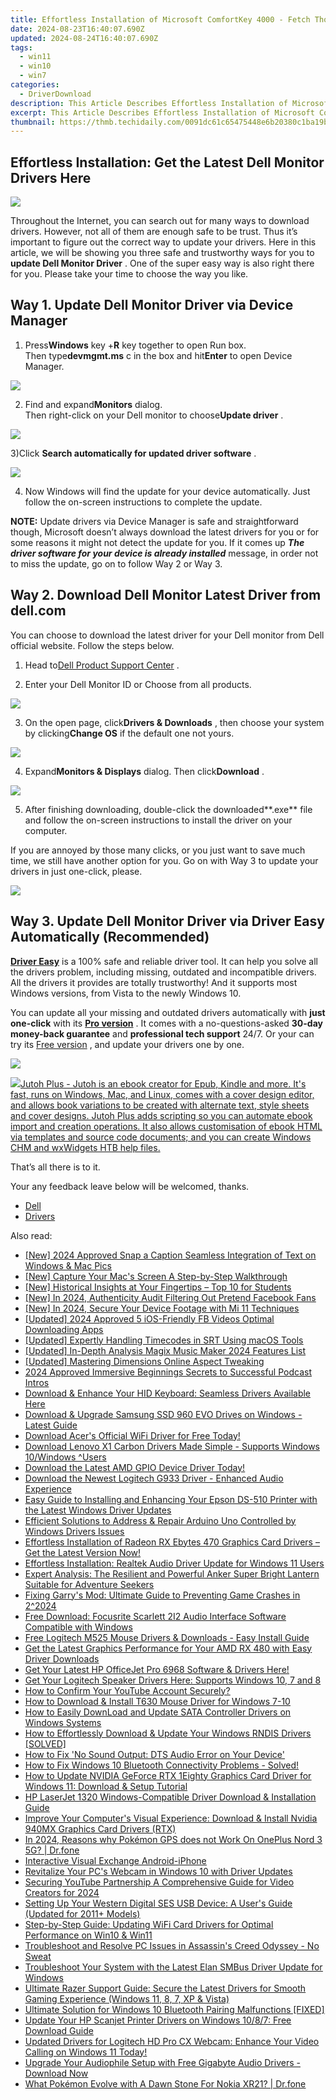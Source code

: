 ```yaml
---
title: Effortless Installation of Microsoft ComfortKey 4000 - Fetch Those Drivers Here!
date: 2024-08-23T16:40:07.690Z
updated: 2024-08-24T16:40:07.690Z
tags:
  - win11
  - win10
  - win7
categories:
  - DriverDownload
description: This Article Describes Effortless Installation of Microsoft ComfortKey 4000 - Fetch Those Drivers Here!
excerpt: This Article Describes Effortless Installation of Microsoft ComfortKey 4000 - Fetch Those Drivers Here!
thumbnail: https://thmb.techidaily.com/0091dc61c65475448e6b20380c1ba19b6aec743f43714543b259bc14c7475306.jpg
---
```


## Effortless Installation: Get the Latest Dell Monitor Drivers Here

![](https://images.drivereasy.com/wp-content/uploads/2017/05/1-39.jpg)

 Throughout the Internet, you can search out for many ways to download drivers. However, not all of them are enough safe to be trust. Thus it’s important to figure out the correct way to update your drivers. Here in this article, we will be showing you three safe and trustworthy ways for you to **update Dell Monitor Driver**  . One of the super easy way is also right there for you. Please take your time to choose the way you like.

## **Way 1\. Update Dell Monitor Driver via Device Manager**

 1) Press**Windows** key +**R** key together to open Run box.  
 Then type**devmgmt.ms** c in the box and hit**Enter** to open Device Manager.

![](https://images.drivereasy.com/wp-content/uploads/2022/08/how-to-open-the-Device-Manager-Run-Command）.png)

 2) Find and expand**Monitors** dialog.  
 Then right-click on your Dell monitor to choose**Update driver** .

![](https://images.drivereasy.com/wp-content/uploads/2023/03/update-dell-monitor-driver-on-device-manager.png)

 3)Click **Search automatically for updated driver software** .

![](https://images.drivereasy.com/wp-content/uploads/2017/05/4-42.jpg)

4) Now Windows will find the update for your device automatically. Just follow the on-screen instructions to complete the update.

**NOTE:**  Update drivers via Device Manager is safe and straightforward though, Microsoft doesn’t always download the latest drivers for you or for some reasons it might not detect the update for you. If it comes up **_The driver software for your device is already installed_**  message, in order not to miss the update, go on to follow Way 2 or Way 3.

## Way 2\. Download Dell Monitor Latest Driver from dell.com

 You can choose to download the latest driver for your Dell monitor from Dell official website. Follow the steps below.

 1) Head to[Dell Product Support Center](https://shop-links.co/link/?exclusive=1&publisher_slug=itechdaily19598&url=http%3A%2F%2Fwww.dell.com%2Fsupport%2Fhome%2Fus%2Fen%2F19%2FProducts%3F%7Eck%3Dmn) .

 2) Enter your Dell Monitor ID or Choose from all products.

![](https://images.drivereasy.com/wp-content/uploads/2017/05/5-33.jpg)

 3) On the open page, click**Drivers & Downloads** , then choose your system by clicking**Change OS** if the default one not yours.

![](https://images.drivereasy.com/wp-content/uploads/2017/05/6-31.jpg)

 4) Expand**Monitors & Displays**  dialog. Then click**Download** .

![](https://images.drivereasy.com/wp-content/uploads/2017/05/7-20.jpg)

 5) After finishing downloading, double-click the downloaded**.exe** file and follow the on-screen instructions to install the driver on your computer.

 If you are annoyed by those many clicks, or you just want to save much time, we still have another option for you. Go on with Way 3 to update your drivers in just one-click, please.

<!-- affiliate ads begin -->
<a href="https://store.movavi.com/affiliate.php?ACCOUNT=MOVAVI&AFFILIATE=108875&PATH=https%3A%2F%2Fwww.movavi.com%3FAFFILIATE%3D108875%26RESOURCE%3DMovavi%2BVideo%2BEditor%2Bbox"><img src="https://mcusercontent.com/0885a03ded3d480dca9287f12/images/6d3207fd-9f15-4c21-f0ad-59c68e6a7e2a.png" border="0"></a>
<!-- affiliate ads end -->
## **Way 3\. Update Dell Monitor Driver via Driver Easy Automatically (Recommended)**

**[Driver Easy](https://tools.techidaily.com/drivereasy/download/)**  is  a 100% safe and reliable driver tool. It can help you solve all the drivers problem, including missing, outdated and incompatible drivers. All the drivers it provides are totally trustworthy! And it supports most Windows versions, from Vista to the newly Windows 10\.

 You can update all your missing and outdated drivers automatically with **just one-click** with its   **[Pro version](https://tools.techidaily.com/drivereasy/download/)** . It comes with a no-questions-asked **30-day money-back guarantee** and **professional tech support**  24/7\. Or your can try its [Free version](https://tools.techidaily.com/drivereasy/download/) , and update your drivers one by one.

![](https://images.drivereasy.com/wp-content/uploads/2023/03/Dell-monitor-driver-1200x900.png)

<!-- affiliate ads begin -->
<a href="https://secure.2checkout.com/order/checkout.php?PRODS=4699091&QTY=1&AFFILIATE=108875&CART=1"><img src="https://secure.avangate.com/images/merchant/bccefcc1b1eee9eca3ae4f5c1a281482/products/1_jutoh-logo-1200x1600.jpg" border="0">Jutoh Plus -  Jutoh is an ebook creator for Epub, Kindle and more. It's fast, runs on Windows, Mac, and Linux, comes with a cover design editor, and allows book variations to be created with alternate text, style sheets and cover designs. Jutoh Plus adds scripting so you can automate ebook import and creation operations. It also allows customisation of ebook HTML via templates and source code documents; and you can create Windows CHM and wxWidgets HTB help files. </a>
<!-- affiliate ads end -->
That’s all there is to it.

Your any feedback leave below will be welcomed, thanks.

* [Dell](https://tools.techidaily.com/drivereasy/download/)
* [Drivers](https://tools.techidaily.com/drivereasy/download/)

<ins class="adsbygoogle"
     style="display:block"
     data-ad-format="autorelaxed"
     data-ad-client="ca-pub-7571918770474297"
     data-ad-slot="1223367746"></ins>



<ins class="adsbygoogle"
     style="display:block"
     data-ad-client="ca-pub-7571918770474297"
     data-ad-slot="8358498916"
     data-ad-format="auto"
     data-full-width-responsive="true"></ins>

<span class="atpl-alsoreadstyle">Also read:</span>
<div><ul>
<li><a href="https://vp-tips.techidaily.com/new-2024-approved-snap-a-caption-seamless-integration-of-text-on-windows-and-mac-pics/"><u>[New] 2024 Approved  Snap a Caption  Seamless Integration of Text on Windows & Mac Pics</u></a></li>
<li><a href="https://video-capture.techidaily.com/new-capture-your-macs-screen-a-step-by-step-walkthrough/"><u>[New] Capture Your Mac's Screen  A Step-by-Step Walkthrough</u></a></li>
<li><a href="https://youtube-help.techidaily.com/new-historical-insights-at-your-fingertips-top-10-for-students/"><u>[New] Historical Insights at Your Fingertips – Top 10 for Students</u></a></li>
<li><a href="https://facebook-clips.techidaily.com/new-in-2024-authenticity-audit-filtering-out-pretend-facebook-fans/"><u>[New] In 2024, Authenticity Audit  Filtering Out Pretend Facebook Fans</u></a></li>
<li><a href="https://screen-sharing-recording.techidaily.com/new-in-2024-secure-your-device-footage-with-mi-11-techniques/"><u>[New] In 2024, Secure Your Device Footage with Mi 11 Techniques</u></a></li>
<li><a href="https://facebook-video-recording.techidaily.com/updated-2024-approved-5-ios-friendly-fb-videos-optimal-downloading-apps/"><u>[Updated] 2024 Approved  5 iOS-Friendly FB Videos  Optimal Downloading Apps</u></a></li>
<li><a href="https://some-knowledge.techidaily.com/updated-expertly-handling-timecodes-in-srt-using-macos-tools/"><u>[Updated] Expertly Handling Timecodes in SRT Using macOS Tools</u></a></li>
<li><a href="https://some-knowledge.techidaily.com/updated-in-depth-analysis-magix-music-maker-2024-features-list/"><u>[Updated] In-Depth Analysis  Magix Music Maker 2024 Features List</u></a></li>
<li><a href="https://extra-skills.techidaily.com/updated-mastering-dimensions-online-aspect-tweaking/"><u>[Updated] Mastering Dimensions  Online Aspect Tweaking</u></a></li>
<li><a href="https://some-techniques.techidaily.com/2024-approved-immersive-beginnings-secrets-to-successful-podcast-intros/"><u>2024 Approved  Immersive Beginnings  Secrets to Successful Podcast Intros</u></a></li>
<li><a href="https://driver-download.techidaily.com/download-and-enhance-your-hid-keyboard-seamless-drivers-available-here/"><u>Download & Enhance Your HID Keyboard: Seamless Drivers Available Here</u></a></li>
<li><a href="https://driver-download.techidaily.com/download-and-upgrade-samsung-ssd-960-evo-drives-on-windows-latest-guide/"><u>Download & Upgrade Samsung SSD 960 EVO Drives on Windows - Latest Guide</u></a></li>
<li><a href="https://driver-download.techidaily.com/download-acers-official-wifi-driver-for-free-today/"><u>Download Acer's Official WiFi Driver for Free Today!</u></a></li>
<li><a href="https://driver-download.techidaily.com/download-lenovo-x1-carbon-drivers-made-simple-supports-windows-10windows-users/"><u>Download Lenovo X1 Carbon Drivers Made Simple - Supports Windows 10/Windows ^Users</u></a></li>
<li><a href="https://driver-download.techidaily.com/download-the-latest-amd-gpio-device-driver-today/"><u>Download the Latest AMD GPIO Device Driver Today!</u></a></li>
<li><a href="https://driver-download.techidaily.com/download-the-newest-logitech-g933-driver-enhanced-audio-experience/"><u>Download the Newest Logitech G933 Driver - Enhanced Audio Experience</u></a></li>
<li><a href="https://driver-download.techidaily.com/easy-guide-to-installing-and-enhancing-your-epson-ds-510-printer-with-the-latest-windows-driver-updates/"><u>Easy Guide to Installing and Enhancing Your Epson DS-510 Printer with the Latest Windows Driver Updates</u></a></li>
<li><a href="https://driver-download.techidaily.com/efficient-solutions-to-address-and-repair-arduino-uno-controlled-by-windows-drivers-issues/"><u>Efficient Solutions to Address & Repair Arduino Uno Controlled by Windows Drivers Issues</u></a></li>
<li><a href="https://driver-download.techidaily.com/1722964825612-effortless-installation-of-radeon-rx-ebytes-470-graphics-card-drivers-get-the-latest-version-now/"><u>Effortless Installation of Radeon RX Ebytes 470 Graphics Card Drivers – Get the Latest Version Now!</u></a></li>
<li><a href="https://driver-download.techidaily.com/effortless-installation-realtek-audio-driver-update-for-windows-11-users/"><u>Effortless Installation: Realtek Audio Driver Update for Windows 11 Users</u></a></li>
<li><a href="https://buynow-info.techidaily.com/expert-analysis-the-resilient-and-powerful-anker-super-bright-lantern-suitable-for-adventure-seekers/"><u>Expert Analysis: The Resilient and Powerful Anker Super Bright Lantern Suitable for Adventure Seekers</u></a></li>
<li><a href="https://program-issues.techidaily.com/fixing-garrys-mod-ultimate-guide-to-preventing-game-crashes-in-22024/"><u>Fixing Garry's Mod: Ultimate Guide to Preventing Game Crashes in 2^2024</u></a></li>
<li><a href="https://driver-download.techidaily.com/free-download-focusrite-scarlett-2i2-audio-interface-software-compatible-with-windows/"><u>Free Download: Focusrite Scarlett 2I2 Audio Interface Software Compatible with Windows</u></a></li>
<li><a href="https://driver-download.techidaily.com/free-logitech-m525-mouse-drivers-and-downloads-easy-install-guide/"><u>Free Logitech M525 Mouse Drivers & Downloads - Easy Install Guide</u></a></li>
<li><a href="https://driver-download.techidaily.com/get-the-latest-graphics-performance-for-your-amd-rx-480-with-easy-driver-downloads/"><u>Get the Latest Graphics Performance for Your AMD RX 480 with Easy Driver Downloads</u></a></li>
<li><a href="https://driver-download.techidaily.com/get-your-latest-hp-officejet-pro-6968-software-and-drivers-here/"><u>Get Your Latest HP OfficeJet Pro 6968 Software & Drivers Here!</u></a></li>
<li><a href="https://driver-download.techidaily.com/get-your-logitech-speaker-drivers-here-supports-windows-10-7-and-8/"><u>Get Your Logitech Speaker Drivers Here: Supports Windows 10, 7 and 8</u></a></li>
<li><a href="https://youtube-clips.techidaily.com/how-to-confirm-your-youtube-account-securely/"><u>How to Confirm Your YouTube Account Securely?</u></a></li>
<li><a href="https://driver-download.techidaily.com/how-to-download-and-install-t630-mouse-driver-for-windows-7-10/"><u>How to Download & Install T630 Mouse Driver for Windows 7-10</u></a></li>
<li><a href="https://driver-download.techidaily.com/how-to-easily-download-and-update-sata-controller-drivers-on-windows-systems/"><u>How to Easily DownLoad and Update SATA Controller Drivers on Windows Systems</u></a></li>
<li><a href="https://driver-download.techidaily.com/how-to-effortlessly-download-and-update-your-windows-rndis-drivers-solved/"><u>How to Effortlessly Download & Update Your Windows RNDIS Drivers [SOLVED]</u></a></li>
<li><a href="https://driver-download.techidaily.com/how-to-fix-no-sound-output-dts-audio-error-on-your-device/"><u>How to Fix 'No Sound Output: DTS Audio Error on Your Device'</u></a></li>
<li><a href="https://driver-download.techidaily.com/how-to-fix-windows-10-bluetooth-connectivity-problems-solved/"><u>How to Fix Windows 10 Bluetooth Connectivity Problems - Solved!</u></a></li>
<li><a href="https://win-amazing.techidaily.com/how-to-update-nvidia-geforce-rtx-1eighty-graphics-card-driver-for-windows-11-download-and-setup-tutorial/"><u>How to Update NVIDIA GeForce RTX 1Eighty Graphics Card Driver for Windows 11: Download & Setup Tutorial</u></a></li>
<li><a href="https://driver-download.techidaily.com/hp-laserjet-1320-windows-compatible-driver-download-and-installation-guide/"><u>HP LaserJet 1320 Windows-Compatible Driver Download & Installation Guide</u></a></li>
<li><a href="https://driver-download.techidaily.com/improve-your-computers-visual-experience-download-and-install-nvidia-940mx-graphics-card-drivers-rtx/"><u>Improve Your Computer's Visual Experience: Download & Install Nvidia 940MX Graphics Card Drivers (RTX)</u></a></li>
<li><a href="https://android-pokemon-go.techidaily.com/in-2024-reasons-why-pokemon-gps-does-not-work-on-oneplus-nord-3-5g-drfone-by-drfone-virtual-android/"><u>In 2024, Reasons why Pokémon GPS does not Work On OnePlus Nord 3 5G? | Dr.fone</u></a></li>
<li><a href="https://extra-lessons.techidaily.com/interactive-visual-exchange-android-iphone/"><u>Interactive Visual Exchange  Android-iPhone</u></a></li>
<li><a href="https://driver-download.techidaily.com/revitalize-your-pcs-webcam-in-windows-10-with-driver-updates/"><u>Revitalize Your PC's Webcam in Windows 10 with Driver Updates</u></a></li>
<li><a href="https://facebook-record-videos.techidaily.com/securing-youtube-partnership-a-comprehensive-guide-for-video-creators-for-2024/"><u>Securing YouTube Partnership  A Comprehensive Guide for Video Creators for 2024</u></a></li>
<li><a href="https://driver-download.techidaily.com/setting-up-your-western-digital-ses-usb-device-a-users-guide-updated-for-2011plus-models/"><u>Setting Up Your Western Digital SES USB Device: A User's Guide (Updated for 2011+ Models)</u></a></li>
<li><a href="https://driver-download.techidaily.com/step-by-step-guide-updating-wifi-card-drivers-for-optimal-performance-on-win10-and-win11/"><u>Step-by-Step Guide: Updating WiFi Card Drivers for Optimal Performance on Win10 & Win11</u></a></li>
<li><a href="https://win-able.techidaily.com/troubleshoot-and-resolve-pc-issues-in-assassins-creed-odyssey-no-sweat/"><u>Troubleshoot and Resolve PC Issues in Assassin's Creed Odyssey - No Sweat</u></a></li>
<li><a href="https://driver-download.techidaily.com/troubleshoot-your-system-with-the-latest-elan-smbus-driver-update-for-windows/"><u>Troubleshoot Your System with the Latest Elan SMBus Driver Update for Windows</u></a></li>
<li><a href="https://driver-download.techidaily.com/ultimate-razer-support-guide-secure-the-latest-drivers-for-smooth-gaming-experience-windows-11-8-7-xp-and-vista/"><u>Ultimate Razer Support Guide: Secure the Latest Drivers for Smooth Gaming Experience (Windows 11, 8, 7, XP & Vista)</u></a></li>
<li><a href="https://driver-download.techidaily.com/ultimate-solution-for-windows-10-bluetooth-pairing-malfunctions-fixed/"><u>Ultimate Solution for Windows 10 Bluetooth Pairing Malfunctions [FIXED]</u></a></li>
<li><a href="https://driver-download.techidaily.com/update-your-hp-scanjet-printer-drivers-on-windows-1087-free-download-guide/"><u>Update Your HP Scanjet Printer Drivers on Windows 10/8/7: Free Download Guide</u></a></li>
<li><a href="https://driver-download.techidaily.com/updated-drivers-for-logitech-hd-pro-cx-webcam-enhance-your-video-calling-on-windows-11-today/"><u>Updated Drivers for Logitech HD Pro CX Webcam: Enhance Your Video Calling on Windows 11 Today!</u></a></li>
<li><a href="https://driver-download.techidaily.com/upgrade-your-audiophile-setup-with-free-gigabyte-audio-drivers-download-now/"><u>Upgrade Your Audiophile Setup with Free Gigabyte Audio Drivers - Download Now</u></a></li>
<li><a href="https://android-pokemon-go.techidaily.com/what-pokemon-evolve-with-a-dawn-stone-for-nokia-xr21-drfone-by-drfone-virtual-android/"><u>What Pokémon Evolve with A Dawn Stone For Nokia XR21? | Dr.fone</u></a></li>
</ul></div>
